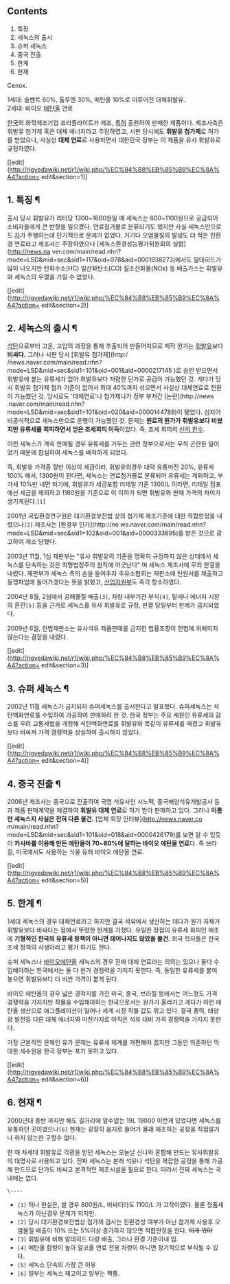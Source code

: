 ## Contents

    

1. 특징 
2. 세녹스의 출시 
3. 슈퍼 세녹스 
4. 중국 진출 
5. 한계 
6. 현재 

  
Cenox.

1세대: 솔벤트 60%, 톨루엔 30%, 메탄올 10%로 이루어진 대체휘발유.  
2세대: 바이오 [에탄올](%EC%97%90%ED%83%84%EC%98%AC.md) 연료

[한국](%EB%8C%80%ED%95%9C%EB%AF%BC%EA%B5%AD.md)의 화학제조기업 프리플라이트가 제조,
[특허](%ED%8A%B9%ED%97%88.md) 출원하여 판매한 제품이다. 제조사측은 휘발유 첨가제 혹은 대체 에너지라고 주장하였고,
시판 당시에도 **휘발유 첨가제**로 허가를 받았으나, 사실상 **대체 연료**로 사용되면서 대한민국 정부는 이 제품을 유사 휘발유로
규정하였다.

[[edit](http://rigvedawiki.net/r1/wiki.php/%EC%84%B8%EB%85%B9%EC%8A%A4?action=
edit&section=1)]

## 1. 특징 ¶

  

출시 당시 휘발유가 리터당 1300~1600원일 때 세녹스는 800~1100원으로 공급되어 소비자들에게 큰 반향을 일으켰다. 연료첨가물로
분류되기도 했지만 사실 세녹스만으로도 [차](%EC%9E%90%EB%8F%99%EC%B0%A8.md)가 주행하는데 단기적으로 문제가
없었다. 거기다 오염물질의 발생도 더 적은 친환경 연료라고 제조사는 주장하였으나 [세녹스환경성능평가위원회의 실험](http://news.na
ver.com/main/read.nhn?mode=LSD&mid=sec&sid1=117&oid=078&aid=0001938273)에서도
알데히드가 많이 나오지만 탄화수소(HC) 일산화탄소(CO) 질소산화물(NOx) 등 배출가스는 휘발유와 세녹스의 우열을 가릴 수 없었다.

  

[[edit](http://rigvedawiki.net/r1/wiki.php/%EC%84%B8%EB%85%B9%EC%8A%A4?action=
edit&section=2)]

## 2. 세녹스의 출시 ¶

  

[석탄](%EC%84%9D%ED%83%84.md)으로부터 고온, 고압의 과정을 통해 추출되어 만들어지므로 제작 원가는
[휘발유](%ED%9C%98%EB%B0%9C%EC%9C%A0.md)보다 **비싸다.** 그러나 시판 당시 [휘발유 첨가제](http:/
/news.naver.com/main/read.nhn?mode=LSD&mid=sec&sid1=101&oid=001&aid=0000217145
)로 승인 받으면서 휘발유에 붙는 유류세가 없어 휘발유보다 저렴한 단가로 공급이 가능했던 것. 게다가 당시 휘발유 첨가제 첨가 기준이 없어서
최대 40%까지 섞으면서 사실상 대체연료로 전환이 가능했던 것. 당시로도 '대체연료'나 첨가제냐가 정부 부처간 [논란](http://news
.naver.com/main/read.nhn?mode=LSD&mid=sec&sid1=101&oid=020&aid=0000144788)이
됐었다. 심지어 비공식적으로 세녹스만으로 운행이 가능했던 것. 문제는 **원료의 원가가 휘발유보다 비쌌지만 유류세를 회피하면서 얻은 조세회피
이득**이었다. 즉, 조세 회피의 [신의 한수](%EC%8B%A0%EC%9D%98%20%ED%95%9C%EC%88%98.md).

  

이런 세녹스가 계속 판매될 경우 유류세를 거두는 관련 정부으로서는 무척 곤란한 일이었기 때문에 합심하여 세녹스를 배척하게 되었다.

  

즉, 휘발유 가격중 절반 이상이 세금이라, 휘발유의경우 대략 유통마진 20%, 유류세 100% 해서, 1300원이 된다면, 세녹스는
연료첨가물로 분류되어 유류세는 제외하고, 부가세 10%만 내면 되기에, 휘발유가 세금포함 리테일 기준 1300/L 이라면, 리테일 점포에선
세금을 제외하고 1180원을 기준으로 이 이하가 되면 휘발유와 판매 가격의 차이가 생기게된다.`[1]`

  

2001년 국립환경연구원은 대기환경보전법 상의 첨가제 제조기준에 대한 적합판정을 내렸으나`[2]` 제조사는 [환경부 인가](http://ne
ws.naver.com/main/read.nhn?mode=LSD&mid=sec&sid1=102&oid=001&aid=0000333695)를
받은 것으로 광고하여 제소 당했다.

  

2003년 11월, 1심 재판부는 "유사 휘발유의 기준을 명확히 규정하지 않은 상태에서 세녹스를 단속하는 것은 죄형법정주의 원칙에 어긋난다"
며 세녹스 제조사에 무죄 판결을 내렸다. 재판부가 세녹스 측의 손을 들어주자 주유소협회는 재판소에 탄원서를 제출하고 동맹파업에 들어가겠다는
뜻을 밝혔고, [산업자원부](%EC%A7%80%EC%8B%9D%EA%B2%BD%EC%A0%9C%EB%B6%80.md)도 즉각
항소하였다.

  

2004년 8월, 2심에서 공해물질 배출`[3]`, 차량 내부기관 부식`[4]`, 탈세나 에너지 시장의 혼란`[5]` 등을 근거로 세녹스를
유사 휘발유로 규정, 판결 당일부터 판매가 금지되었다.

  

2009년 6월, 헌법재판소는 유사석유 제품판매를 금지한 법률조항이 헌법에 위배되지 않는다는 결정을 내렸다.

  

[[edit](http://rigvedawiki.net/r1/wiki.php/%EC%84%B8%EB%85%B9%EC%8A%A4?action=
edit&section=3)]

## 3. 슈퍼 세녹스 ¶

2002년 11월 세녹스가 금지되자 슈퍼세녹스를 출시한다고 발표했다. 슈퍼세녹스는 석탄액화연료를 수입하여 가공하여 판매하려 한 것. 한국
정부는 주요 세원인 유류세의 감소를 우려 교통세법을 개정해 석탄액화연료를 휘발유와 똑같이 유류세를 매겼고 휘발유보다 비싸져 가격 경쟁력을
상실하여 출시하지 않았다.

  

[[edit](http://rigvedawiki.net/r1/wiki.php/%EC%84%B8%EB%85%B9%EC%8A%A4?action=
edit&section=4)]

## 4. 중국 진출 ¶

2006년 제조사는 중국으로 진출하여 국영 석유사인 시노펙, 중국해양석유개발공사 등과 제품 판매계약을 체결하여 **휘발유 대체 연료**로
허가 받아 판매하고 있다. 그러나 **이름만 세녹스지 사실은 전혀 다른 물건.** [업체 회장 인터뷰](http://news.naver.co
m/main/read.nhn?mode=LSD&mid=sec&sid1=101&oid=018&aid=0000426179)를 보면 알 수 있듯이
**카사바를 이용해 만든 에탄올이 70~80%에 달하는 바이오 에탄올 연료**다. 즉 브라질, 미국에서도 사용하는 식물 유래 바이오 에탄올
연료.

  

[[edit](http://rigvedawiki.net/r1/wiki.php/%EC%84%B8%EB%85%B9%EC%8A%A4?action=
edit&section=5)]

## 5. 한계 ¶

1세대 세녹스의 경우 대체연료라고 하지만 결국 석유에서 생산하는 데다가 원가 자체가 휘발유보다 비싸다는 점에서 뚜렸한 한계를 가졌다. 유일한
장점이 유류세 회피인 애초에 **기형적인 한국의 유류세 정책이 아니면 태어나지도 않았을 물건.** 외국 학자들은 한국 조세 정책의 사생아라고
평가 하기도 한다.

  

슈퍼 세녹스나 [바이오에탄올](%EB%B0%94%EC%9D%B4%EC%98%A4%20%EC%97%90%ED%83%84%EC%98%AC.md) 세녹스의 경우
진짜 대체 연료라는 의의는 있으나 둘다 수입해야하는 한국에서는 둘 다 원가 경쟁력을 가지지 못한다. 즉, 동일한 유류세를 붙여 놓으면
휘발유보다 더 비싼 가격이 붙게 된다.

  

바이오 에탄올의 경우 넓은 경작지를 가진 미국, 중국, 브라질 등에서는 어느정도 가격 경쟁력을 가지지만 작물을 수입해야하는 한국으로서는
원가가 올라가고 게다가 이런 에탄올 생산으로 애그플레이션이 일어나 세계 시장 작물 값도 뛰고 있다. 결국 풍력, 태양광 발전등 다른 대체
에너지와 마찬가지로 아직은 석유 대비 가격 경쟁력을 가지지 못한다.

  

가장 근본적인 문제인 유가 문제는 유류세 체계를 개편해야 겠지만 그동안 의존하던 막대한 세수원을 한국 정부는 포기 못하고 있다.

  

[[edit](http://rigvedawiki.net/r1/wiki.php/%EC%84%B8%EB%85%B9%EC%8A%A4?action=
edit&section=6)]

## 6. 현재 ¶

2000년대 중반 까지만 해도 길거리에 알수없는 19L 19000 이런게 있었다면 세녹스를 유통하던 곳이였으나`[6]` 현재는 굉장히 음지로
들어가 몰래 제조하는 공장을 직접알거나 하지 않는한 구할수 없다.

  

한 때 차세대 휘발유로 각광을 받던 세녹스는 오늘날 신나와 혼합해 만드는 유사휘발유의 대명사로 사용되고 있다. 진짜 세녹스는 본래 석유나
석탄을 복잡한 공정을 통해 가공해 만드므로 단가도 비싸고 본격적인 제조시설을 필요로 한다. 따라서 진짜 세녹스는 국내에는 없다.

`\----`

  * `[1]` 허나 현실은, 쌀 경우 800원/L, 비싸더라도 1100/L 가 고작이였다. 물론 정품세녹스가 아닌경우 문제가 되지만.
  * `[2]` 당시 대기환경보전법상 첨가제 검사는 친환경성 여부가 아닌 첨가제 사용후 오염물질 배출이 10% 또는 5%이상 증가하지 않으면 적합판정을 한다. <del>이게 뭐야</del>
  * `[3]` 휘발유에 비해 알데히드 다량 배출, 그러나 환경 기준이내 임.
  * `[4]` 메탄올 함량이 높아 알코올 연료 전용 차량이 아니면 장기적으로 부식될 수 있다.
  * `[5]` 세녹스 단속의 가장 큰 이유
  * `[6]` 일부는 세녹스 재고이고 일부는 짝퉁.

